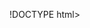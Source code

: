 !DOCTYPE html>
<html> 
    <head>
    <style>
    <div> 
        {background-color: lightblue;
        text-align: center;}
    
    </style>
    <img src="wallpaper" alt="About" width="1512" 
    height="939">

        <img src="Logo.PNG" alt=""mj"
        width="91"
<nav>
            <a href="/home/">HOME</a>
                <a href="/about/">ABOUT</a>
                <a href="/work/">WORK</a>
                <a href="/resume/">RESUME</a>
                <a href="/contact/">CONTACT</a>
        </nav>
      <title>About</title>
    </head>
     <body>
         <h1>MY STORY</h1> a{colour-blue;} a{font-lexend:}
         <p>This is a paragraph.</p>
     </div>
     </body>
     <button>See My Work</button>
 </html>
